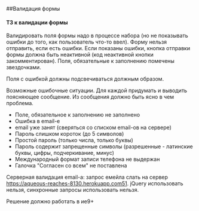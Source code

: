 
##Валидация формы

#### ТЗ к валидации формы

Валидировать поля формы надо в процессе набора (но не показывать ошибки до того, как пользователь что-то ввел). Форму нельзя  отправить, если есть ошибки. Если показаны ошибки, кнопка отправки формы должна быть неактивной (код неактивной кнопки закомментирован). Поля, обязательные к заполнению помечены звездочками.

Поля с ошибкой должны подсвечиваться должным образом.

Возможные ошибочные ситуации. Для каждой придумать и выводить поясняющее сообщение. Из сообщения должно быть ясно в чем проблема. 
- Поле, обязательное к заполнению не заполнено
- Ошибка в email-е
- email уже занят (сверяться со  списком email-ов на сервере)
- Пароль слишком короток (до 5 символов)
- Простой пароль (только числа, только буквы)
- Пароль содержит запрещенные символы (разрешенные - латинские буквы, цифры, подчеркивание, минус)
- Международный формат записи телефона не выдержан
- Галочка "Согласен со всем" не поставлена

Серверная валидация  email-а: запрос емейла слать на сервер https://aqueous-reaches-8130.herokuapp.com51. jQuery использовать нельзя, синхронные запросы использовать нельзя. 

Решение должно работать в ие9+